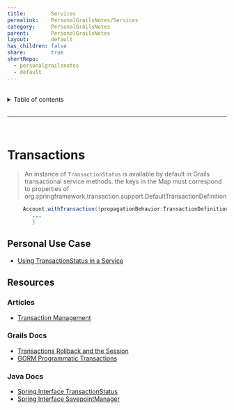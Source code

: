 ```yaml
---
title:        Services
permalink:    PersonalGrailsNotes/Services
category:     PersonalGrailsNotes
parent:       PersonalGrailsNotes
layout:       default
has_children: false
share:        true
shortRepo:
  - personalgrailsnotes
  - default
---
```



<br/>

<details markdown="block">
<summary>
Table of contents
</summary>
{: .text-delta }
1. TOC
{:toc}
</details>

<br/>

***

<br/>

# Transactions

> An instance of ```TransactionStatus``` is available by default in Grails transactional service methods.
> the keys in the Map must correspond to properties
> of org.springframework.transaction.support.DefaultTransactionDefinition

```java
     Account.withTransaction([propagationBehavior:TransactionDefinition.PROPAGATION_REQUIRES_NEW,isolationLevel:TransactionDefinition.ISOLATION_REPEATABLE_READ]){
        ...
        }

```

## Personal Use Case

- [Using TransactionStatus in a Service](https://gist.github.com/14paxton/a212d86552b05b95ef91ee444197fd4e)

## Resources

### Articles

- [Transaction Management](https://docs.spring.io/spring-framework/docs/current/reference/html/data-access.html#transaction)

### Grails Docs

- [Transactions Rollback and the Session](https://docs.grails.org/latest/guide/services.html#transactionsRollbackAndTheSession)
- [GORM Programmatic Transactions](http://gorm.grails.org/6.0.x/hibernate/manual/index.html#programmaticTransactions)

### Java Docs

- [Spring Interface TransactionStatus](https://docs.spring.io/spring-framework/docs/current/javadoc-api/org/springframework/transaction/TransactionStatus.html)
- [Spring Interface SavepointManager](https://docs.spring.io/spring-framework/docs/current/javadoc-api/org/springframework/transaction/SavepointManager.html)